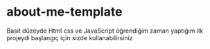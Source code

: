 # about-me-template
Basit düzeyde Html css ve JavaScript öğrendiğim zaman yaptığım ilk projeydi başlangıç için sizde kullanabilirsiniz
